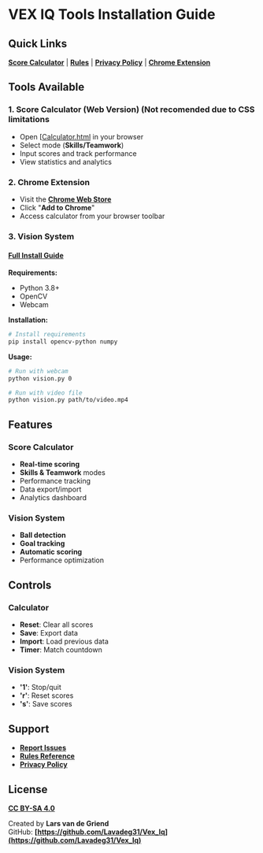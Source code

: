 




# VEX IQ Tools Installation Guide

## Quick Links
**[Score Calculator](Calculator.html)** | **[Rules](Rules.html)** | **[Privacy Policy](policy.html)** | **[Chrome Extension](https://chromewebstore.google.com/detail/vex-iq-calculator/aandmkklddpghampkpkdpopemddnhhij)**

## Tools Available

### 1. Score Calculator (Web Version) (Not recomended due to CSS limitations
- Open [[Calculator.html](https://lavadeg31.github.io/Vex_Iq/Old%20Tools/Calculator) in your browser
- Select mode (**Skills/Teamwork**)
- Input scores and track performance
- View statistics and analytics

### 2. Chrome Extension
- Visit the **[Chrome Web Store](https://chromewebstore.google.com/detail/vex-iq-calculator/aandmkklddpghampkpkdpopemddnhhij)**
- Click "**Add to Chrome**"
- Access calculator from your browser toolbar

### 3. Vision System
#### [Full Install Guide](https://lavadeg31.github.io/Vex_Iq/Vex_Vision/install_guide)
**Requirements:**
- Python 3.8+
- OpenCV
- Webcam

**Installation:**
```bash
# Install requirements
pip install opencv-python numpy
```

**Usage:**
```bash
# Run with webcam
python vision.py 0

# Run with video file
python vision.py path/to/video.mp4
```

## Features

### Score Calculator
- **Real-time scoring**
- **Skills & Teamwork** modes
- Performance tracking
- Data export/import
- Analytics dashboard

### Vision System
- **Ball detection**
- **Goal tracking**
- **Automatic scoring**
- Performance optimization

## Controls

### Calculator
- **Reset**: Clear all scores
- **Save**: Export data
- **Import**: Load previous data
- **Timer**: Match countdown

### Vision System
- **'1'**: Stop/quit
- **'r'**: Reset scores
- **'s'**: Save scores

## Support
- **[Report Issues](https://github.com/Lavadeg31/Vex_Iq/issues)**
- **[Rules Reference](Rules.html)**
- **[Privacy Policy](policy.html)**

## License
**[CC BY-SA 4.0](https://creativecommons.org/licenses/by-sa/4.0/)**

Created by **Lars van de Griend**  
GitHub: **[https://github.com/Lavadeg31/Vex_Iq](https://github.com/Lavadeg31/Vex_Iq)**
